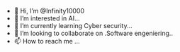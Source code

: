 - 👋 Hi, I’m @Infinity10000
- 👀 I’m interested in AI...
- 🌱 I’m currently learning Cyber security...
- 💞️ I’m looking to collaborate on .Software engeniering..
- 📫 How to reach me ...

<!---
Infinity10000/Infinity10000 is a ✨ special ✨ repository because its `README.md` (this file) appears on your GitHub profile.
You can click the Preview link to take a look at your changes.
--->
